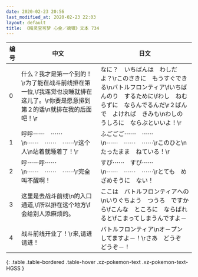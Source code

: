 ```yaml
---
date: 2020-02-23 20:56
last_modified_at: 2020-02-23 22:03
layout: default
title: 《精灵宝可梦 心金／魂银》文本 734
---
```

| 编号 | 中文 | 日文 |
| ---- | ---- | ---- |
| 0 | 什么？我才是第一个到的！\r为了能在战斗前线排在第一位,\f我连觉也没睡就排在这儿了。\r你要是愿意排到第２的话\n就排在我的后面吧！\r | なに？　いちばんは　わしだよ？\rこのさきに　もうすぐできる\nバトルフロンティア\fいちばんのり　するために\fわし　ねむらずに　ならんでるんだ\r２ばんで　よければ　きみも\nわしの　うしろに　ならぶといいよ！\r |
| 1 | 呼呼⋯⋯　⋯⋯\n⋯⋯　⋯⋯　⋯⋯\r这个人\n站着就睡着了！\r | ふごごご⋯⋯　⋯⋯\n⋯⋯　⋯⋯　⋯⋯\rこのひと\nたったまま　ねている！\r |
| 2 | 呼⋯⋯呼⋯⋯\n⋯⋯　⋯⋯　⋯⋯\r完全叫不醒啊！ | すぴ⋯⋯　すぴ⋯⋯\n⋯⋯　⋯⋯　⋯⋯\rとても　めざめそうに　ない！ |
| 3 | 这里是去战斗前线\n的入口通道,\f所以排在这个地方\f会给别人添麻烦的。 | ここは　バトルフロンティアへの\nいりぐちよう　つうろ　ですから\fこんな　ところに　ならばれると\fこまってしまうんですよ－ |
| 4 | 战斗前线开业了！\r来,请进请进！ | バトルフロンティア\nオ－プン　してますよ－！\rさあ　どうぞ　どうぞ－！ |
{: .table .table-bordered .table-hover .xz-pokemon-text .xz-pokemon-text-HGSS }